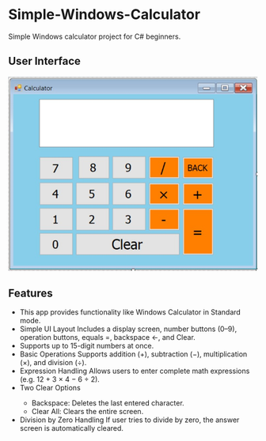 <h1>Simple-Windows-Calculator</h1>
<p>Simple Windows calculator project for C# beginners.</p>

<h2>User Interface</h2>
<img src="CalculatorImage.jpg" alt="User Interface">

<h2>Features</h2> 
  <ul>
    <li>This app provides functionality like Windows Calculator in Standard mode.</li>
    <li>Simple UI Layout Includes a display screen, number buttons (0–9), operation buttons, equals =, backspace ←, and Clear.</li>
    <li>Supports up to 15-digit numbers at once.</li>
    <li>Basic Operations Supports addition (+), subtraction (−), multiplication (×), and division (÷).</li>
    <li>Expression Handling Allows users to enter complete math expressions (e.g. 12 + 3 × 4 − 6 ÷ 2).</li>
    <li>Two Clear Options</li>
    <ul>
      <li>Backspace: Deletes the last entered character.</li>
      <li>Clear All: Clears the entire screen.</li>
    </ul>         
    <li>Division by Zero Handling If user tries to divide by zero, the answer screen is automatically cleared.</li>
  </ul>
